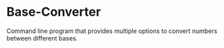 # Base-Converter
Command line program that provides multiple options to convert numbers between different bases.
